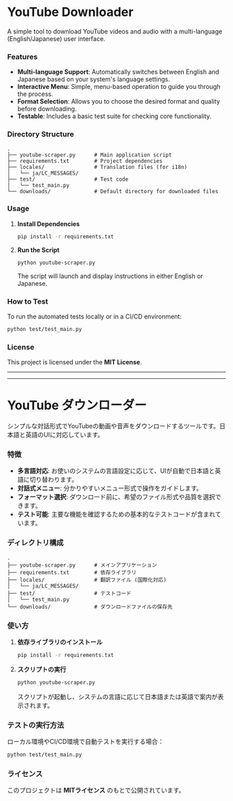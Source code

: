 # YouTube Downloader

A simple tool to download YouTube videos and audio with a multi-language (English/Japanese) user interface.

### Features

- **Multi-language Support**: Automatically switches between English and Japanese based on your system's language settings.
- **Interactive Menu**: Simple, menu-based operation to guide you through the process.
- **Format Selection**: Allows you to choose the desired format and quality before downloading.
- **Testable**: Includes a basic test suite for checking core functionality.

### Directory Structure

```
.
├── youtube-scraper.py      # Main application script
├── requirements.txt        # Project dependencies
├── locales/                # Translation files (for i18n)
│   └── ja/LC_MESSAGES/
├── test/                   # Test code
│   └── test_main.py
└── downloads/              # Default directory for downloaded files
```

### Usage

1.  **Install Dependencies**
    ```bash
    pip install -r requirements.txt
    ```

2.  **Run the Script**
    ```bash
    python youtube-scraper.py
    ```
    The script will launch and display instructions in either English or Japanese.

### How to Test

To run the automated tests locally or in a CI/CD environment:
```bash
python test/test_main.py
```

### License

This project is licensed under the **MIT License**.

---
---

# YouTube ダウンローダー

シンプルな対話形式でYouTubeの動画や音声をダウンロードするツールです。日本語と英語のUIに対応しています。

### 特徴

- **多言語対応**: お使いのシステムの言語設定に応じて、UIが自動で日本語と英語に切り替わります。
- **対話式メニュー**: 分かりやすいメニュー形式で操作をガイドします。
- **フォーマット選択**: ダウンロード前に、希望のファイル形式や品質を選択できます。
- **テスト可能**: 主要な機能を確認するための基本的なテストコードが含まれています。

### ディレクトリ構成

```
.
├── youtube-scraper.py      # メインアプリケーション
├── requirements.txt        # 依存ライブラリ
├── locales/                # 翻訳ファイル (国際化対応)
│   └── ja/LC_MESSAGES/
├── test/                   # テストコード
│   └── test_main.py
└── downloads/              # ダウンロードファイルの保存先
```

### 使い方

1.  **依存ライブラリのインストール**
    ```bash
    pip install -r requirements.txt
    ```

2.  **スクリプトの実行**
    ```bash
    python youtube-scraper.py
    ```
    スクリプトが起動し、システムの言語に応じて日本語または英語で案内が表示されます。

### テストの実行方法

ローカル環境やCI/CD環境で自動テストを実行する場合：
```bash
python test/test_main.py
```

### ライセンス

このプロジェクトは **MITライセンス** のもとで公開されています。